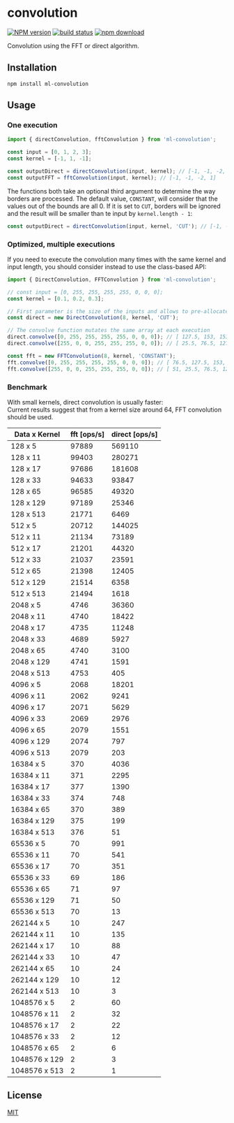 # convolution

[![NPM version][npm-image]][npm-url]
[![build status][travis-image]][travis-url]
[![npm download][download-image]][download-url]

Convolution using the FFT or direct algorithm.

## Installation

```console
npm install ml-convolution
```

## Usage

### One execution

```js
import { directConvolution, fftConvolution } from 'ml-convolution';

const input = [0, 1, 2, 3];
const kernel = [-1, 1, -1];

const outputDirect = directConvolution(input, kernel); // [-1, -1, -2, 1]
const outputFFT = fftConvolution(input, kernel); // [-1, -1, -2, 1]
```

The functions both take an optional third argument to determine the way borders
are processed. The default value, `CONSTANT`, will consider that the values out
of the bounds are all 0. If it is set to `CUT`, borders will be ignored and the
result will be smaller than te input by `kernel.length - 1`:

```js
const outputDirect = directConvolution(input, kernel, 'CUT'); // [-1, -2]
```

### Optimized, multiple executions

If you need to execute the convolution many times with the same kernel and input
length, you should consider instead to use the class-based API:

```js
import { DirectConvolution, FFTConvolution } from 'ml-convolution';

// const input = [0, 255, 255, 255, 255, 0, 0, 0];
const kernel = [0.1, 0.2, 0.3];

// First parameter is the size of the inputs and allows to pre-allocate an array with the correct size
const direct = new DirectConvolution(8, kernel, 'CUT');

// The convolve function mutates the same array at each execution
direct.convolve([0, 255, 255, 255, 255, 0, 0, 0]); // [ 127.5, 153, 153, 76.5, 25.5, 0 ]
direct.convolve([255, 0, 0, 255, 255, 255, 0, 0]); // [ 25.5, 76.5, 127.5, 153, 76.5, 25.5 ]

const fft = new FFTConvolution(8, kernel, 'CONSTANT');
fft.convolve([0, 255, 255, 255, 255, 0, 0, 0]); // [ 76.5, 127.5, 153, 153, 76.5, 25.5, 0, 0 ]
fft.convolve([255, 0, 0, 255, 255, 255, 0, 0]); // [ 51, 25.5, 76.5, 127.5, 153, 76.5, 25.5, 0 ]
```

### Benchmark

With small kernels, direct convolution is usually faster:  
Current results suggest that from a kernel size around 64, FFT convolution should be used.

| Data x Kernel | fft [ops/s] | direct [ops/s] |
| ------------- | ----------- | -------------- |
| 128 x 5       | 97889       | 569110         |
| 128 x 11      | 99403       | 280271         |
| 128 x 17      | 97686       | 181608         |
| 128 x 33      | 94633       | 93847          |
| 128 x 65      | 96585       | 49320          |
| 128 x 129     | 97189       | 25346          |
| 128 x 513     | 21771       | 6469           |
| 512 x 5       | 20712       | 144025         |
| 512 x 11      | 21134       | 73189          |
| 512 x 17      | 21201       | 44320          |
| 512 x 33      | 21037       | 23591          |
| 512 x 65      | 21398       | 12405          |
| 512 x 129     | 21514       | 6358           |
| 512 x 513     | 21494       | 1618           |
| 2048 x 5      | 4746        | 36360          |
| 2048 x 11     | 4740        | 18422          |
| 2048 x 17     | 4735        | 11248          |
| 2048 x 33     | 4689        | 5927           |
| 2048 x 65     | 4740        | 3100           |
| 2048 x 129    | 4741        | 1591           |
| 2048 x 513    | 4753        | 405            |
| 4096 x 5      | 2068        | 18201          |
| 4096 x 11     | 2062        | 9241           |
| 4096 x 17     | 2071        | 5629           |
| 4096 x 33     | 2069        | 2976           |
| 4096 x 65     | 2079        | 1551           |
| 4096 x 129    | 2074        | 797            |
| 4096 x 513    | 2079        | 203            |
| 16384 x 5     | 370         | 4036           |
| 16384 x 11    | 371         | 2295           |
| 16384 x 17    | 377         | 1390           |
| 16384 x 33    | 374         | 748            |
| 16384 x 65    | 370         | 389            |
| 16384 x 129   | 375         | 199            |
| 16384 x 513   | 376         | 51             |
| 65536 x 5     | 70          | 991            |
| 65536 x 11    | 70          | 541            |
| 65536 x 17    | 70          | 351            |
| 65536 x 33    | 69          | 186            |
| 65536 x 65    | 71          | 97             |
| 65536 x 129   | 71          | 50             |
| 65536 x 513   | 70          | 13             |
| 262144 x 5    | 10          | 247            |
| 262144 x 11   | 10          | 135            |
| 262144 x 17   | 10          | 88             |
| 262144 x 33   | 10          | 47             |
| 262144 x 65   | 10          | 24             |
| 262144 x 129  | 10          | 12             |
| 262144 x 513  | 10          | 3              |
| 1048576 x 5   | 2           | 60             |
| 1048576 x 11  | 2           | 32             |
| 1048576 x 17  | 2           | 22             |
| 1048576 x 33  | 2           | 12             |
| 1048576 x 65  | 2           | 6              |
| 1048576 x 129 | 2           | 3              |
| 1048576 x 513 | 2           | 1              |

## License

[MIT](./LICENSE)

[npm-image]: https://img.shields.io/npm/v/ml-convolution.svg?style=flat-square
[npm-url]: https://npmjs.org/package/ml-convolution
[travis-image]: https://img.shields.io/travis/mljs/convolution/master.svg?style=flat-square
[travis-url]: https://travis-ci.org/mljs/convolution
[download-image]: https://img.shields.io/npm/dm/ml-convolution.svg?style=flat-square
[download-url]: https://npmjs.org/package/ml-convolution
